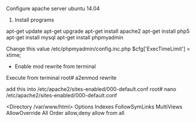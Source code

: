 Configure apache server ubuntu 14.04


1) Install programs

apt-get update
apt-get upgrade
apt-get install apache2
apt-get install php5
apt-get install mysql
apt-get install phpmyadmin

Change this value
/etc/phpmyadmin/config.inc.php
$cfg['ExecTimeLimit'] = xtime;


- Enable mod rewrite from terminal

Execute from terminal
root# a2enmod rewrite

add this into /etc/apache2/sites-enabled/000-default.conf
root# nano /etc/apache2/sites-enabled/000-default.conf

<Directory /var/www/html>
        Options Indexes FollowSymLinks MultiViews
        AllowOverride All
        Order allow,deny
        allow from all
</Directory>
